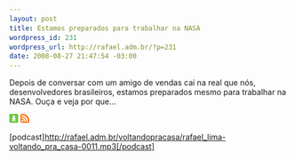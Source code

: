 ```yaml
--- 
layout: post
title: Estamos preparados para trabalhar na NASA
wordpress_id: 231
wordpress_url: http://rafael.adm.br/?p=231
date: 2008-08-27 21:47:54 -03:00
---
```

Depois de conversar com um amigo de vendas cai na real que nós, desenvolvedores brasileiros, estamos preparados mesmo para trabalhar na NASA. Ouça e veja por que...

<a class="noborder" href="http://rafael.adm.br/voltandopracasa/rafael_lima-voltando_pra_casa-0011.mp3" title="Download"><img src="/wp-content/themes/rafael_lima-rockinblue/images/download_green.gif" border="0" alt="Download" /></a> <a class="noborder" href="http://feeds.feedburner.com/rafael_lima_podcast" title="RSS"><img src="/wp-content/themes/rafael_lima-rockinblue/images/icn-feed-16x16.png" border="0" alt="RSS" /></a>



[podcast]http://rafael.adm.br/voltandopracasa/rafael_lima-voltando_pra_casa-0011.mp3[/podcast]
